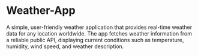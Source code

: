 # Weather-App
A simple, user-friendly weather application that provides real-time weather data for any location worldwide. The app fetches weather information from a reliable public API, displaying current conditions such as temperature, humidity, wind speed, and weather description.
